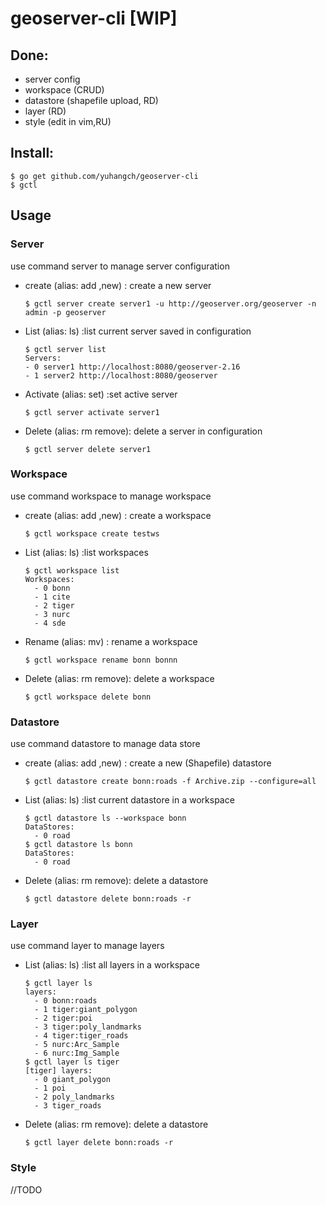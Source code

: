 # geoserver-cli [WIP]

## Done:

- server config 
- workspace  (CRUD)
- datastore (shapefile upload, RD)
- layer (RD)
- style (edit in vim,RU)

## Install:

```shell
$ go get github.com/yuhangch/geoserver-cli
$ gctl
```


## Usage

### Server

use command server to manage server configuration

- create (alias: add ,new) : create a new server

  ```shell
  $ gctl server create server1 -u http://geoserver.org/geoserver -n admin -p geoserver
  ```

- List (alias: ls) :list current server saved in configuration

  ```shell
  $ gctl server list
  Servers:
  - 0 server1 http://localhost:8080/geoserver-2.16 
  - 1 server2 http://localhost:8080/geoserver
  ```

- Activate (alias: set) :set active server

  ```shell
  $ gctl server activate server1
  ```

- Delete (alias: rm remove): delete a server in configuration

  ```shell
  $ gctl server delete server1
  ```

  

### Workspace

use command workspace to manage workspace

- create (alias: add ,new) : create a workspace

  ```shell
  $ gctl workspace create testws
  ```

- List (alias: ls) :list workspaces

  ```shell
  $ gctl workspace list
  Workspaces:
    - 0 bonn 
    - 1 cite 
    - 2 tiger 
    - 3 nurc 
    - 4 sde 
  ```

- Rename (alias: mv) : rename a workspace

  ```shell
  $ gctl workspace rename bonn bonnn
  ```

- Delete (alias: rm remove): delete a workspace

  ```shell
  $ gctl workspace delete bonn
  ```

  

### Datastore

use command datastore to manage data store

- create (alias: add ,new) : create a new (Shapefile) datastore

  ```shell
  $ gctl datastore create bonn:roads -f Archive.zip --configure=all
  ```

- List (alias: ls) :list current datastore in a workspace 

  ```shell
  $ gctl datastore ls --workspace bonn                                                                                                                                                                           
  DataStores:
    - 0 road 
  $ gctl datastore ls bonn                                                                                                                            
  DataStores:
    - 0 road 
  ```

- Delete (alias: rm remove): delete a datastore

  ```shell
  $ gctl datastore delete bonn:roads -r
  ```

  

### Layer  

use command layer to manage layers 

- List (alias: ls) :list all layers in a workspace 

  ```shell
  $ gctl layer ls                                                                                                                                                                           
  layers:
    - 0 bonn:roads 
    - 1 tiger:giant_polygon 
    - 2 tiger:poi 
    - 3 tiger:poly_landmarks 
    - 4 tiger:tiger_roads 
    - 5 nurc:Arc_Sample 
    - 6 nurc:Img_Sample 
  $ gctl layer ls tiger                                                                                                                            
  [tiger] layers:
    - 0 giant_polygon 
    - 1 poi 
    - 2 poly_landmarks 
    - 3 tiger_roads 
  ```

- Delete (alias: rm remove): delete a datastore

  ```shell
  $ gctl layer delete bonn:roads -r
  ```

### Style

//TODO